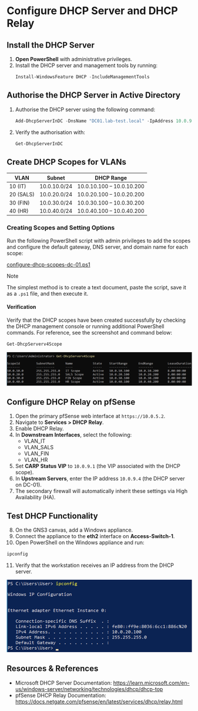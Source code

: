 # Configure DHCP Server and DHCP Relay

## Install the DHCP Server

1. **Open PowerShell** with administrative privileges.
2. Install the DHCP server and management tools by running:
   ```powershell
   Install-WindowsFeature DHCP -IncludeManagementTools
   ```

## Authorise the DHCP Server in Active Directory

1. Authorise the DHCP server using the following command:
   ```powershell
   Add-DhcpServerInDC -DnsName "DC01.lab-test.local" -IpAddress 10.0.9.4
   ```
2. Verify the authorisation with:
   ```powershell
   Get-DhcpServerInDC
   ```

## Create DHCP Scopes for VLANs

| VLAN      | Subnet       | DHCP Range                |
| --------- | ------------ | ------------------------- |
| 10 (IT)   | 10.0.10.0/24 | 10.0.10.100 – 10.0.10.200  |
| 20 (SALS) | 10.0.20.0/24 | 10.0.20.100 – 10.0.20.200  |
| 30 (FIN)  | 10.0.30.0/24 | 10.0.30.100 – 10.0.30.200  |
| 40 (HR)   | 10.0.40.0/24 | 10.0.40.100 – 10.0.40.200  |

### Creating Scopes and Setting Options

Run the following PowerShell script with admin privileges to add the scopes and configure the default gateway, DNS server, and domain name for each scope:

[configure-dhcp-scopes-dc-01.ps1](scripts/configure-dhcp-scopes-dc-01.ps1)

> [!NOTE]
> The simplest method is to create a text document, paste the script, save it as a `.ps1` file, and then execute it.

#### Verification

Verify that the DHCP scopes have been created successfully by checking the DHCP management console or running additional PowerShell commands. For reference, see the screenshot and command below:
```sh
Get-DhcpServerv4Scope
```

![DHCP Scopes Verification](images/08/verification-dhcp-scopes.png)

## Configure DHCP Relay on pfSense

1. Open the primary pfSense web interface at `https://10.0.5.2`.
2. Navigate to **Services > DHCP Relay**.
3. Enable DHCP Relay.
4. In **Downstream Interfaces**, select the following:
   - VLAN_IT
   - VLAN_SALS
   - VLAN_FIN
   - VLAN_HR
5. Set **CARP Status VIP** to `10.0.9.1` (the VIP associated with the DHCP scope).
6. In **Upstream Servers**, enter the IP address `10.0.9.4` (the DHCP server on DC-01).
7. The secondary firewall will automatically inherit these settings via High Availability (HA).

## Test DHCP Functionality

8. On the GNS3 canvas, add a Windows appliance.
9. Connect the appliance to the **eth2** interface on **Access-Switch-1**.
10. Open PowerShell on the Windows appliance and run:
   ```powershell
   ipconfig
   ```
11. Verify that the workstation receives an IP address from the DHCP server.

![IP Configuration Result](images/08/ipconfig-result.png)

## Resources & References

- Microsoft DHCP Server Documentation: https://learn.microsoft.com/en-us/windows-server/networking/technologies/dhcp/dhcp-top
- pfSense DHCP Relay Documentation: https://docs.netgate.com/pfsense/en/latest/services/dhcp/relay.html